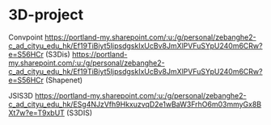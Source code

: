 # 3D-project

Convpoint
https://portland-my.sharepoint.com/:u:/g/personal/zebanghe2-c_ad_cityu_edu_hk/Ef19TiBiyt5IjpsdgskIxUcBv8JmXlPVFuSYpU240m6CRw?e=S56HCr
(S3Dis)
https://portland-my.sharepoint.com/:u:/g/personal/zebanghe2-c_ad_cityu_edu_hk/Ef19TiBiyt5IjpsdgskIxUcBv8JmXlPVFuSYpU240m6CRw?e=S56HCr
(Shapenet)

JSIS3D
https://portland-my.sharepoint.com/:u:/g/personal/zebanghe2-c_ad_cityu_edu_hk/ESg4NJzVfh9HkxuzvqD2e1wBaW3FrhO6m03mmyGx8BXt7w?e=T9xbUT
(S3DIS)
